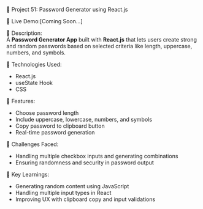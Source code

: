 🔐 Project 51: Password Generator using React.js

🔗 Live Demo:[Coming Soon...]

📄 Description:  
A **Password Generator App** built with **React.js** that lets users create strong and random passwords based on selected criteria like length, uppercase, numbers, and symbols.

🔧 Technologies Used:

- React.js
- useState Hook
- CSS

🌟 Features:

- Choose password length
- Include uppercase, lowercase, numbers, and symbols
- Copy password to clipboard button
- Real-time password generation

🚀 Challenges Faced:

- Handling multiple checkbox inputs and generating combinations
- Ensuring randomness and security in password output

🎯 Key Learnings:

- Generating random content using JavaScript
- Handling multiple input types in React
- Improving UX with clipboard copy and input validations
